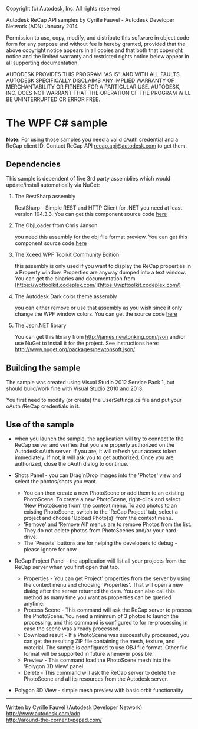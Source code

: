 Copyright (c) Autodesk, Inc. All rights reserved 

Autodesk ReCap API samples
by Cyrille Fauvel - Autodesk Developer Network (ADN)
January 2014

Permission to use, copy, modify, and distribute this software in
object code form for any purpose and without fee is hereby granted, 
provided that the above copyright notice appears in all copies and 
that both that copyright notice and the limited warranty and
restricted rights notice below appear in all supporting 
documentation.

AUTODESK PROVIDES THIS PROGRAM "AS IS" AND WITH ALL FAULTS. 
AUTODESK SPECIFICALLY DISCLAIMS ANY IMPLIED WARRANTY OF
MERCHANTABILITY OR FITNESS FOR A PARTICULAR USE.  AUTODESK, INC. 
DOES NOT WARRANT THAT THE OPERATION OF THE PROGRAM WILL BE
UNINTERRUPTED OR ERROR FREE.
 
 
The WPF C# sample
=======================

<b>Note:</b> For using those samples you need a valid oAuth credential and a ReCap client ID. Contact ReCap API <recap.api@autodesk.com> to get them.


Dependencies
--------------------
This sample is dependent of five 3rd party assemblies which would update/install automatically via NuGet:

1. The RestSharp assembly

     RestSharp - Simple REST and HTTP Client for .NET
	 you need at least version 104.3.3. You can get this component source code [here](http://restsharp.org/)

2. The ObjLoader from Chris Janson

     you need this assembly for the obj file format preview. You can get this component source code [here](https://github.com/ChrisJansson/ObjLoader)

3. The Xceed WPF Toolkit Community Edition

     this assembly is only used if you want to display the ReCap properties in a Property window. Properties are anyway dumped into a text window. 
	 You can get the binaries and documentation from [https://wpftoolkit.codeplex.com/](https://wpftoolkit.codeplex.com/)

4. The Autodesk Dark color theme assembly

     you can either remove or use that assembly as you wish since it only change the WPF window colors.
	 You can get the source code [here](https://github.com/ADN-DevTech/Maya-Net-Wpf-DarkScheme)

5. The Json.NET library

	 You can get this library from http://james.newtonking.com/json and/or use NuGet to install it for the project. See instructions here: http://www.nuget.org/packages/newtonsoft.json/

	 
Building the sample
---------------------------

The sample was created using Visual Studio 2012 Service Pack 1, but should build/work fine with Visual Studio 2010 and 2013.

You first need to modify (or create) the UserSettings.cs file and put your oAuth /ReCap credentials in it.
	 
Use of the sample
-------------------------

* when you launch the sample, the application will try to connect to the ReCap server and verifies that you are properly authorized on the Autodesk oAuth server. 
If you are, it will refresh your access token immediately. If not, it will ask you to get authorized. Once you are authorized, close the oAuth dialog to continue.

* Shots Panel - you can Drag'nDrop images into the 'Photos' view and select the photos/shots you want. 

   * You can then create a new PhotoScene or add them to an existing PhotoScene. To create a new PhotoScene, right-click and select 'New PhotoScene from'
   the context menu. To add photos to an existing PhotoScene, switch to the 'ReCap Project' tab, select a project and choose 'Upload Photo(s)' from the context menu.
   * 'Remove' and 'Remove All' menus are to remove Photos from the list. They do not delete photos from PhotoScenes and/or your hard-drive.
   * The 'Presets' buttons are for helping the developers to debug - please ignore for now.
   
* ReCap Project Panel - the application will list all your projects from the ReCap server when you first open that tab.

   * Properties - You can get Project' properties from the server  by using the context menu and choosing 'Properties'. That will open a new dialog after the server returned the data.
   You can also call this method as many time you want as properties can be queried anytime.
   * Process Scene -  This command will ask the ReCap server to process the PhotoScene. You need a minimum of 3 photos to launch the processing, and this command is configured
   to for re-processing in case the scene was already processed.
   * Download result - If a PhotoScene was successfully processed, you can get the resulting ZIP file containing the mesh, texture, and material. The sample is configured to use OBJ file format.
   Other  file format will be supported in future whenever possible.
   * Preview - This command load the PhotoScene mesh into the 'Polygon 3D View' panel.
   * Delete - This command will ask the ReCap server to delete the PhotoScene and all its resources from the Autodesk server.
   
* Polygon 3D View - simple mesh preview with basic orbit functionality


--------
Written by Cyrille Fauvel (Autodesk Developer Network)  
http://www.autodesk.com/adn  
http://around-the-corner.typepad.com/  
